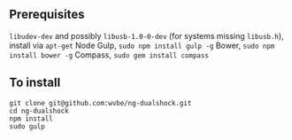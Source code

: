 Prerequisites
---

`libudev-dev` and possibly `libusb-1.0-0-dev` (for systems missing `libusb.h`), install via `apt-get`
Node
Gulp, `sudo npm install gulp -g`
Bower, `sudo npm install bower -g`
Compass, `sudo gem install compass`


To install
---
```
git clone git@github.com:wvbe/ng-dualshock.git
cd ng-dualshock
npm install
sudo gulp
```
